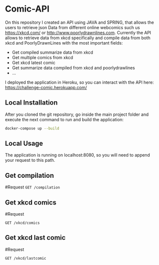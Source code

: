 # Comic-API


On this repository I created an API using JAVA and SPRING, that allows the users to retrieve json Data from different
online webcomics such us https://xkcd.com/ or http://www.poorlydrawnlines.com. Currently the API allows to retrieve 
data from xkcd specifically and compile data from both xkcd and PoorlyDrawnLines with the most important fields:

 * Get compiled summarize data from xkcd
 * Get multiple comics from xkcd
 * Get xkcd latest comic
 * Get summarize data compiled from xkcd and poorlydrawlines
 * ...

I deployed the application in Heroku, so you can interact with the API here: https://challenge-comic.herokuapp.com/

## Local Installation

After you cloned the git repository, go inside the main project folder and execute the next command to run and build
the application: 

```bash
docker-compose up --build
```

## Local Usage
The application is running on localhost:8080, so you will need to append your request to this path. 

## Get compilation
#Request
`GET /compilation`

## Get xkcd comics
#Request

`GET /xkcd/comics`

## Get xkcd last comic
#Request

`GET /xkcd/lastcomic`
